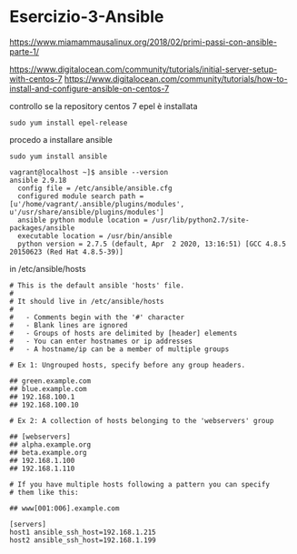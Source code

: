 # Esercizio-3-Ansible

https://www.miamammausalinux.org/2018/02/primi-passi-con-ansible-parte-1/


https://www.digitalocean.com/community/tutorials/initial-server-setup-with-centos-7
https://www.digitalocean.com/community/tutorials/how-to-install-and-configure-ansible-on-centos-7

controllo se la repository centos 7 epel è installata

```
sudo yum install epel-release
```

procedo a installare ansible

```
sudo yum install ansible
```


```
vagrant@localhost ~]$ ansible --version
ansible 2.9.18
  config file = /etc/ansible/ansible.cfg
  configured module search path = [u'/home/vagrant/.ansible/plugins/modules', u'/usr/share/ansible/plugins/modules']
  ansible python module location = /usr/lib/python2.7/site-packages/ansible
  executable location = /usr/bin/ansible
  python version = 2.7.5 (default, Apr  2 2020, 13:16:51) [GCC 4.8.5 20150623 (Red Hat 4.8.5-39)]

```

in /etc/ansible/hosts

``` 
# This is the default ansible 'hosts' file.
#
# It should live in /etc/ansible/hosts
#
#   - Comments begin with the '#' character
#   - Blank lines are ignored
#   - Groups of hosts are delimited by [header] elements
#   - You can enter hostnames or ip addresses
#   - A hostname/ip can be a member of multiple groups

# Ex 1: Ungrouped hosts, specify before any group headers.

## green.example.com
## blue.example.com
## 192.168.100.1
## 192.168.100.10

# Ex 2: A collection of hosts belonging to the 'webservers' group

## [webservers]
## alpha.example.org
## beta.example.org
## 192.168.1.100
## 192.168.1.110

# If you have multiple hosts following a pattern you can specify
# them like this:

## www[001:006].example.com

[servers]
host1 ansible_ssh_host=192.168.1.215
host2 ansible_ssh_host=192.168.1.199

```

